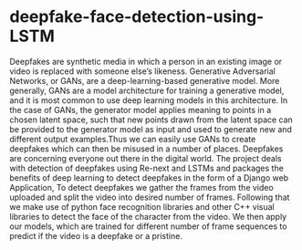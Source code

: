 # deepfake-face-detection-using-LSTM
Deepfakes are synthetic media in which a person in an existing image or video is replaced with someone else’s likeness. Generative Adversarial Networks, or GANs, are a deep-learning-based generative model. More generally, GANs are a model architecture for training a generative model, and it is most common to use deep learning models in this architecture. In the case of GANs, the generator model applies meaning to points in a chosen latent space, such that new points drawn from the latent space can be provided to the generator model as input and used to generate new and different output examples.Thus we can easily use GANs to create deepfakes which can then be misused in a number of places. Deepfakes are concerning everyone out there in the digital world.
The project deals with detection of deepfakes using Re-next and LSTMs and packages the benefits of deep learning to detect deepfakes in the form of a Django web Application, To detect deepfakes we gather the frames from the video uploaded and split the video into desired number of frames. Following that we make use of python face recognition libraries and other C++ visual libraries to detect the face of the character from the video. We then apply our models, which are trained for different number of frame sequences to predict if the video is a deepfake or a pristine.
